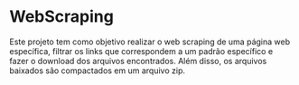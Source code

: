 # WebScraping
Este projeto tem como objetivo realizar o web scraping de uma página web específica, filtrar os links que correspondem a um padrão específico e fazer o download dos arquivos encontrados. Além disso, os arquivos baixados são compactados em um arquivo zip.
